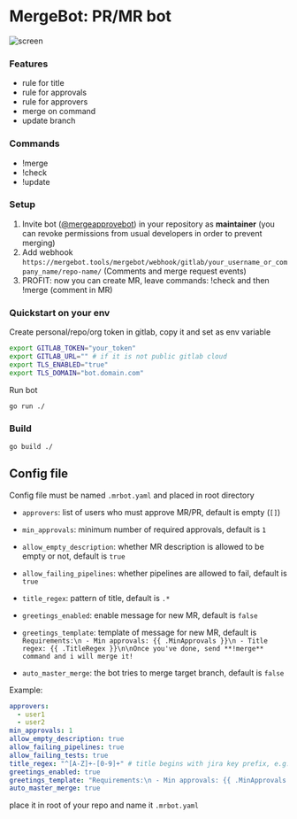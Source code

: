 # MergeBot: PR/MR bot

![screen](screen.webp)

### Features
- rule for title
- rule for approvals
- rule for approvers
- merge on command
- update branch


### Commands
- !merge
- !check
- !update

### Setup 
1. Invite bot ([@mergeapprovebot](https://gitlab.com/mergeapprovebot)) in your repository as **maintainer** (you can revoke permissions from usual developers in order to prevent merging)
2. Add webhook `https://mergebot.tools/mergebot/webhook/gitlab/your_username_or_company_name/repo-name/` (Comments and merge request events)
3. PROFIT: now you can create MR, leave commands: !check and then !merge (comment in MR)

### Quickstart on your env

Create personal/repo/org token in gitlab, copy it and set as env variable
```bash
export GITLAB_TOKEN="your_token"
export GITLAB_URL="" # if it is not public gitlab cloud
export TLS_ENABLED="true"
export TLS_DOMAIN="bot.domain.com"
```

Run bot
```
go run ./
```

### Build
```
go build ./
```



## Config file

Config file must be named `.mrbot.yaml` and placed in root directory

- `approvers`: list of users who must approve MR/PR, default is empty (`[]`)

- `min_approvals`: minimum number of required approvals, default is `1`

- `allow_empty_description`: whether MR description is allowed to be empty or not, default is `true`

- `allow_failing_pipelines`: whether pipelines are allowed to fail, default is `true`

- `title_regex`: pattern of title, default is `.*`

- `greetings_enabled`: enable message for new MR, default is `false`

- `greetings_template`: template of message for new MR, default is `Requirements:\n - Min approvals: {{ .MinApprovals }}\n - Title regex: {{ .TitleRegex }}\n\nOnce you've done, send **!merge** command and i will merge it!`

- `auto_master_merge`: the bot tries to merge target branch, default is `false`

Example:

```yaml
approvers:
  - user1
  - user2
min_approvals: 1
allow_empty_description: true
allow_failing_pipelines: true
allow_failing_tests: true
title_regex: "^[A-Z]+-[0-9]+" # title begins with jira key prefix, e.g. SCO-123 My cool Title
greetings_enabled: true
greetings_template: "Requirements:\n - Min approvals: {{ .MinApprovals }}\n - Title regex: {{ .TitleRegex }}\n\nOnce you've done, send **!merge** command and i will merge it!"
auto_master_merge: true
```

place it in root of your repo and name it `.mrbot.yaml`

